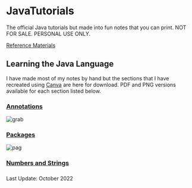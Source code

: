 # JavaTutorials
The official Java tutorials but made into fun notes that you can print. NOT FOR SALE. PERSONAL USE ONLY. 

[Reference Materials](https://docs.oracle.com/javase/tutorial/java/TOC.html)

## Learning the Java Language 
I have made most of my notes by hand but the sections that I have recreated using [Canva](canva.com) are here for download. PDF and PNG versions available for each section listed below. 

### [Annotations](https://docs.oracle.com/javase/tutorial/java/annotations/index.html)
![grab](https://user-images.githubusercontent.com/83961643/197769844-dcb4b8bf-24c6-4abb-b8cf-b4cb842f6935.jpeg)


### [Packages](https://docs.oracle.com/javase/tutorial/java/package/index.html)
![pag](https://user-images.githubusercontent.com/83961643/197893365-fc67975a-e203-4470-bb98-6eaf977594a0.jpeg)


### [Numbers and Strings](https://docs.oracle.com/javase/tutorial/java/data/index.html)


### []()

Last Update: October 2022
